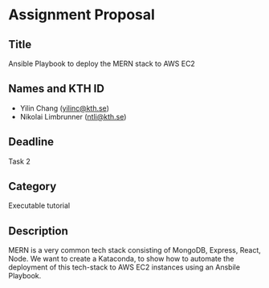 # Assignment Proposal

## Title

Ansible Playbook to deploy the MERN stack to AWS EC2

## Names and KTH ID

- Yilin Chang (yilinc@kth.se)
- Nikolai Limbrunner (ntli@kth.se)

## Deadline

Task 2

## Category

Executable tutorial

## Description

MERN is a very common tech stack consisting of MongoDB, Express, React, Node. 
We want to create a Kataconda, to show how to automate the deployment of this tech-stack to AWS EC2 instances using an Ansbile Playbook. 

